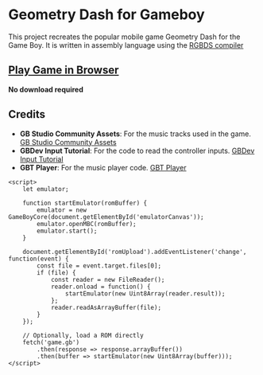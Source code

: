 <h1>Geometry Dash for Gameboy</h1>
<p>This project recreates the popular mobile game Geometry Dash for the Game Boy. It is written in assembly language using the <a href="https://rgbds.gbdev.io/install">RGBDS compiler</a></p>
<h2><a href="https://afriesen731.itch.io/geometry-dash-for-gameboy">Play Game in Browser</a></h2>
<p><b>No download required</b></p>

<h2>Credits</h2>
<ul><li><strong>GB Studio Community Assets</strong>: For the music tracks used in the game. <a rel="noreferrer" target="_new" href="https://github.com/DeerTears/GB-Studio-Community-Assets">GB Studio Community Assets</a></li><li><strong>GBDev Input Tutorial</strong>: For the code to read the controller inputs. <a rel="noreferrer" target="_new" href="https://gbdev.io/gb-asm-tutorial/part2/input.html">GBDev Input Tutorial</a></li><li><strong>GBT Player</strong>: For the music player code. <a rel="noreferrer" target="_new" href="https://github.com/AntonioND/gbt-player">GBT Player</a></li></ul>






<script src="path/to/GameBoy-Online/gbemu-all.js"></script>
    <script>
        let emulator;

        function startEmulator(romBuffer) {
            emulator = new GameBoyCore(document.getElementById('emulatorCanvas'));
            emulator.openMBC(romBuffer);
            emulator.start();
        }

        document.getElementById('romUpload').addEventListener('change', function(event) {
            const file = event.target.files[0];
            if (file) {
                const reader = new FileReader();
                reader.onload = function() {
                    startEmulator(new Uint8Array(reader.result));
                };
                reader.readAsArrayBuffer(file);
            }
        });

        // Optionally, load a ROM directly
        fetch('game.gb')
            .then(response => response.arrayBuffer())
            .then(buffer => startEmulator(new Uint8Array(buffer)));
    </script>

